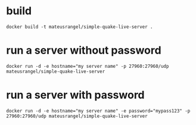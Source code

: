# build
```shell
docker build -t mateusrangel/simple-quake-live-server .
```
# run a server without password
```shell
docker run -d -e hostname="my server name" -p 27960:27960/udp mateusrangel/simple-quake-live-server
```

# run a server with password 
```shell
docker run -d -e hostname="my server name" -e password="mypass123" -p 27960:27960/udp mateusrangel/simple-quake-live-server
```
